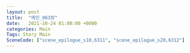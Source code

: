 ```yaml
---
layout: post
title:  "메인_063장"
date:   2021-10-24 01:00:00 +0000
categories: Main
Tags: Story Main
SceneCode: ["scene_epilogue_s10,6311", "scene_epilogue_s20,6312"]
---
```

